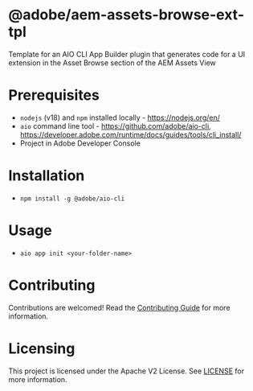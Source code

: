 <!--
Copyright 2025 Adobe. All rights reserved.
This file is licensed to you under the Apache License, Version 2.0 (the "License");
you may not use this file except in compliance with the License. You may obtain a copy
of the License at http://www.apache.org/licenses/LICENSE-2.0

Unless required by applicable law or agreed to in writing, software distributed under
the License is distributed on an "AS IS" BASIS, WITHOUT WARRANTIES OR REPRESENTATIONS
OF ANY KIND, either express or implied. See the License for the specific language
governing permissions and limitations under the License.
-->

# @adobe/aem-assets-browse-ext-tpl

Template for an AIO CLI App Builder plugin that generates code for a UI extension in the Asset Browse section of the AEM Assets View

# Prerequisites
- `nodejs` (v18) and `npm` installed locally - https://nodejs.org/en/
- `aio` command line tool - https://github.com/adobe/aio-cli, https://developer.adobe.com/runtime/docs/guides/tools/cli_install/
- Project in Adobe Developer Console

# Installation
- `npm install -g @adobe/aio-cli`

# Usage
- `aio app init <your-folder-name>`

# Contributing
Contributions are welcomed! Read the [Contributing Guide](CONTRIBUTING.md) for more information.

# Licensing
This project is licensed under the Apache V2 License. See [LICENSE](LICENSE) for more information.
